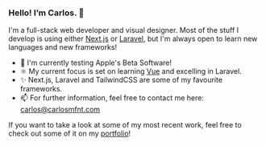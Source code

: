 ### Hello! I’m Carlos. 👋

I'm a full-stack web developer and visual designer. Most of the stuff I develop is using either [Next.js](https://nextjs.org/) or [Laravel](https://laravel.com/), but I'm always open to learn new languages and new frameworks!

+ 🧪 I'm currently testing Apple's Beta Software!
+ ⚛️ My current focus is set on learning [Vue](https://v3.vuejs.org/) and excelling in Laravel.
+ ✨ Next.js, Laravel and TailwindCSS are some of my favourite frameworks.
+ 📫 For further information, feel free to contact me here: [carlos@carlosmfnt.com](mailto:carlos@carlosmfnt.com)

If you want to take a look at some of my most recent work, feel free to check out some of it on my [portfolio](https://carlosmfnt.com)!
